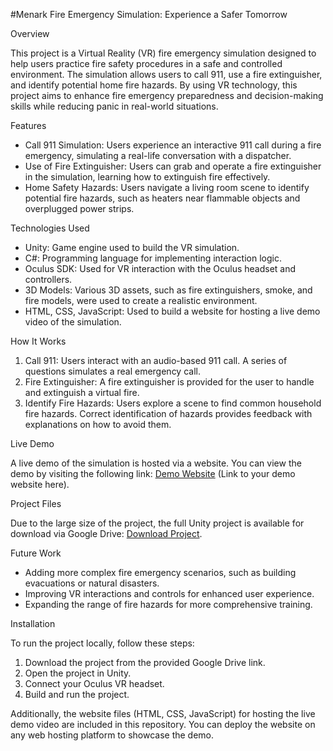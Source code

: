 #Menark Fire Emergency Simulation: Experience a Safer Tomorrow

Overview

This project is a Virtual Reality (VR) fire emergency simulation designed to help users practice fire safety procedures in a safe and controlled environment. The simulation allows users to call 911, use a fire extinguisher, and identify potential home fire hazards. By using VR technology, this project aims to enhance fire emergency preparedness and decision-making skills while reducing panic in real-world situations.

Features

- Call 911 Simulation: Users experience an interactive 911 call during a fire emergency, simulating a real-life conversation with a dispatcher.
- Use of Fire Extinguisher: Users can grab and operate a fire extinguisher in the simulation, learning how to extinguish fire effectively.
- Home Safety Hazards: Users navigate a living room scene to identify potential fire hazards, such as heaters near flammable objects and overplugged power strips.

Technologies Used

- Unity: Game engine used to build the VR simulation.
- C#: Programming language for implementing interaction logic.
- Oculus SDK: Used for VR interaction with the Oculus headset and controllers.
- 3D Models: Various 3D assets, such as fire extinguishers, smoke, and fire models, were used to create a realistic environment.
- HTML, CSS, JavaScript: Used to build a website for hosting a live demo video of the simulation.

How It Works

1. Call 911: Users interact with an audio-based 911 call. A series of questions simulates a real emergency call.
2. Fire Extinguisher: A fire extinguisher is provided for the user to handle and extinguish a virtual fire.
3. Identify Fire Hazards: Users explore a scene to find common household fire hazards. Correct identification of hazards provides feedback with explanations on how to avoid them.

Live Demo

A live demo of the simulation is hosted via a website. You can view the demo by visiting the following link: [Demo Website](#) (Link to your demo website here).

Project Files

Due to the large size of the project, the full Unity project is available for download via Google Drive: [Download Project]([https://drive.google.com/drive/folders/1V25KRe2UlW5Q42aOuchfLWAV3LVGbrIW?usp=drive_link](https://drive.google.com/drive/folders/1G5yFw8Maowe8mCLaQDp-_OKW7en4MSWe?usp=drive_link)).

Future Work

- Adding more complex fire emergency scenarios, such as building evacuations or natural disasters.
- Improving VR interactions and controls for enhanced user experience.
- Expanding the range of fire hazards for more comprehensive training.

Installation

To run the project locally, follow these steps:

1. Download the project from the provided Google Drive link.
2. Open the project in Unity.
3. Connect your Oculus VR headset.
4. Build and run the project.

Additionally, the website files (HTML, CSS, JavaScript) for hosting the live demo video are included in this repository. You can deploy the website on any web hosting platform to showcase the demo.





